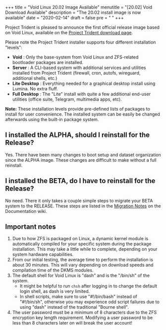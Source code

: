 +++
title = "Void Linux 20.02 Image Available"
menutitle = "[20.02] Void Download Available"
description = "The 20.02 install image is now available"
date = "2020-02-14"
draft = false
pre = "<i class='fa fa-exclamation'></i>	"
+++

Project Trident is pleased to announce the first official release image based on Void Linux, available on the [Project Trident download page](/download).

Please note the Project Trident installer supports four different installation "levels":

* **Void** : Only the base-system from Void Linux and ZFS-related bootloader packages are installed.
* **Server** : A CLI-based system with additional services and utilities installed from Project Trident (firewall, cron, autofs, wireguard, additional shells, etc.)
* **Lite Desktop** : Everything needed for a graphical desktop install using Lumina. No extra fluff.
* **Full Desktop** : The "Lite" install with quite a few additional end-user utilities (office suite, Telegram, multimedia apps, etc).

**Note:** These installation levels provide pre-defined lists of packages to install for user convenience. The installed system can be easily be changed afterwards using the built-in package system.

## I installed the ALPHA, should I reinstall for the Release?
Yes. There have been many changes to boot setup and dataset organization since the ALPHA image. These changes are difficult to make without a full reinstall.

## I installed the BETA, do I have to reinstall for the Release?
No need. There it only takes a couple simple steps to migrate your BETA system to the RELEASE. These steps are listed in the [Migration Notes](https://github.com/project-trident/trident-docs/wiki/Converting-an-install-to-Project-Trident) on the Documentation wiki.

## Important notes

1. Due to how ZFS is packaged on Linux, a dynamic kernel module is automatically compiled for your specific system during the package installation. This may take a little while to complete, depending on your system hardware capabilities.
2. From our initial testing, the average time to perform the installation is about 30 minutes. This will vary depending on download speeds and compilation time of the DKMS modules.
3. The default shell for Void Linux is "dash" and is the "/bin/sh" of the system.
   * It might be helpful to run `chsh` after logging in to change the default login shell, as dash is very limited.
   * In shell scripts, make sure to use "#!/bin/bash" instead of "#!/bin/sh", otherwise you may experience odd script failures due to using "dash" instead of the traditional "Bourne shell".
4. The user password must be a minimum of 8 characters due to the ZFS encryption key length requirement. Modifying a user password to be less than 8 characters later on will break the user account!  
